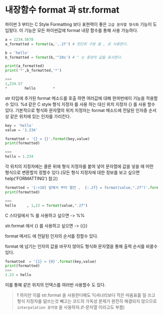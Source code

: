 # 내장함수 format 과 str.format
파이썬 3 부터는 C Style Formatting 보다 표현력이 좋은 `고급 문자열 형식화` 기능이 도입됬다. 이 기능은 모든 파이썬값에 format 내장 함수를 통해 사용 가능하다.
```python
a = 1234.5678
a_formatted = format(a,',.2f') # 천단위 구분 을 , 로 사용한다.

b = 'hello'
b_formatted = format(b,'^20s') # ^ 는 중앙의 값을 표시한다.

print(a_formatted)
print('*',b_formatted,'*')

>>>
1,234.57 
*        hello        *
```

str 타입에 추가된 format 메소드를 호출 하면 여러값에 대해 한꺼번에이 기능을 적용할 수 있다. %d 같은 C style 형식 지정자 를 사용 하는 대신 위치 지정자 {} 를 사용 할수 있다. 기본적으로 형식화 문자열의 위치 지정자는 format 메소드에 전달된 인자중 순서상 같은 위치에 있는 인자를 가리킨다.
```python
key = 'hello'
value = '1.234'

formatted = '{} = {}'.format(key,value)
print(formatted)

>>>
hello = 1.234
```

각 위치의 지정자에는 콜론 뒤에 형식 지정자를 붙여 넣어 문자열에 값을 넣을 때 어떤 형식으로 변환할지 정할수 있다.(모든 형식 지정자에 대한 정보를 보고 싶으면 help('FORMATTING') 참고)

```python
formatted = '{:<10} 앞에서 부터 열칸 ,  {:.2f} = format(value,".2f")'.format(key,value)
print(formatted)

>>>
hello     , 1,23 = format(value,".2f")
```

C 스타일에서 % 를 사용하고 싶으면 -> %%

str.format 에서 {} 를 사용하고 싶으면 -> {{}}

format 메서드 에 전달된 인자의 순서를 정할수 있다.

format 에 넘기는 인자의 값을 바꾸지 않아도 형식화 문자열을 통해 출력 순서를 바꿀수 있다.
```python
formatted  = '{1} = {0}'.format(key,value)
print(formatted)
>>>
1.23 = hello
```
이를 통해 같은 위치의 인덱스를 여러번 사용할수 도 있다.

>**!** 하지만 이를 str.format 을 사용한다해도 딕셔너리보다 작은 따옴표를 덜 쓰고 형식 지정자를 덜쓰는것 빼고는 코드의 가독성 문제가 완전히 해결되지 않으므로 `interpolation 문자열` 을 사용하자.(f-문자열 이라고도 부름)